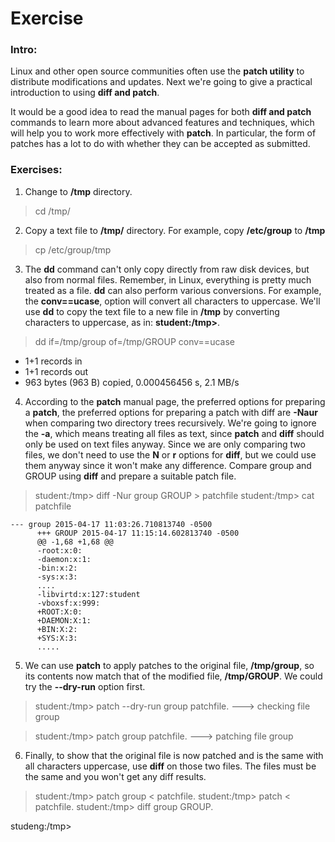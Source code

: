 # Exercise

### Intro:

Linux and other open source communities often use the **patch utility** to distribute modifications and updates.
Next we're going to give a practical introduction to using **diff and patch**.

It would be a good idea to read the manual pages for both **diff and patch** commands to learn more about advanced
features and techniques, which will help you to work more effectively with **patch**. In particular, the form of patches 
has a lot to do with whether they can be accepted as submitted.

### Exercises:

1. Change to **/tmp** directory.
> cd /tmp/

2. Copy a text file to **/tmp/** directory. For example, copy **/etc/group** to **/tmp**
> cp /etc/group/tmp

3. The **dd** command can't only copy directly from raw disk devices, but also from normal files. Remember, in Linux,
everything is pretty much treated as a file. **dd** can also perform various conversions. For example, the **conv==ucase**,
option will convert all characters to uppercase. We'll use **dd** to copy the text file to a new file in **/tmp** by converting
characters to uppercase, as in: **student:/tmp>**.
> dd if=/tmp/group of=/tmp/GROUP conv==ucase

- 1+1 records in
- 1+1 records out
- 963 bytes (963 B) copied, 0.000456456 s, 2.1 MB/s


4. According to the **patch** manual page, the preferred options for preparing a **patch**, the preferred options for 
preparing a patch with diff are **-Naur** when comparing two directory trees recursively. We're going to ignore the **-a**, 
which means treating all files as text, since **patch** and **diff** should only be used on text files anyway. Since we are
only comparing two files, we don't need to use the **N** or **r** options for **diff**, but we could use them anyway since it
won't make any difference. Compare group and GROUP using **diff** and prepare a suitable patch file.

> student:/tmp> diff -Nur group GROUP > patchfile
> student:/tmp> cat patchfile

```
--- group 2015-04-17 11:03:26.710813740 -0500
      +++ GROUP 2015-04-17 11:15:14.602813740 -0500
      @@ -1,68 +1,68 @@
      -root:x:0:
      -daemon:x:1:
      -bin:x:2:
      -sys:x:3:
      ....
      -libvirtd:x:127:student
      -vboxsf:x:999:
      +ROOT:X:0:
      +DAEMON:X:1:
      +BIN:X:2:
      +SYS:X:3:
      .....

```
5. We can use **patch** to apply patches to the original file, **/tmp/group**, so its contents now match that of the modified
file, **/tmp/GROUP**. We could try the **--dry-run** option first.

> student:/tmp> patch --dry-run group patchfile.
---> checking file group

> student:/tmp> patch group patchfile.
---> patching file group


6. Finally, to show that the original file is now patched and is the same with all characters uppercase, use **diff** on those
two files. The files must be the same and you won't get any diff results.

> student:/tmp> patch group < patchfile.
> student:/tmp> patch < patchfile.
> student:/tmp> diff group GROUP.

studeng:/tmp>


